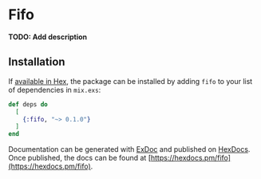 # Fifo

**TODO: Add description**

## Installation

If [available in Hex](https://hex.pm/docs/publish), the package can be installed
by adding `fifo` to your list of dependencies in `mix.exs`:

```elixir
def deps do
  [
    {:fifo, "~> 0.1.0"}
  ]
end
```

Documentation can be generated with [ExDoc](https://github.com/elixir-lang/ex_doc)
and published on [HexDocs](https://hexdocs.pm). Once published, the docs can
be found at [https://hexdocs.pm/fifo](https://hexdocs.pm/fifo).

